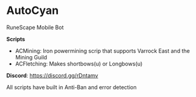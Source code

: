 # AutoCyan
RuneScape Mobile Bot

**Scripts**
- ACMining: Iron powermining scrip that supports Varrock East and the Mining Guild
- ACFletching: Makes shortbows(u) or Longbows(u)

**Discord**: https://discord.gg/rDntamv

All scripts have built in Anti-Ban and error detection